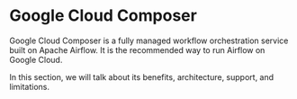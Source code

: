 # Google Cloud Composer

Google Cloud Composer is a fully managed workflow orchestration service built on Apache Airflow. It is the recommended way to run Airflow on Google Cloud.

In this section, we will talk about its benefits, architecture, support, and limitations.
